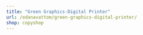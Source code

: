 ```yaml
---
title: "Green Graphics-Digital Printer"
url: /odanavattom/green-graphics-digital-printer/
shop: copyshop
---
```

